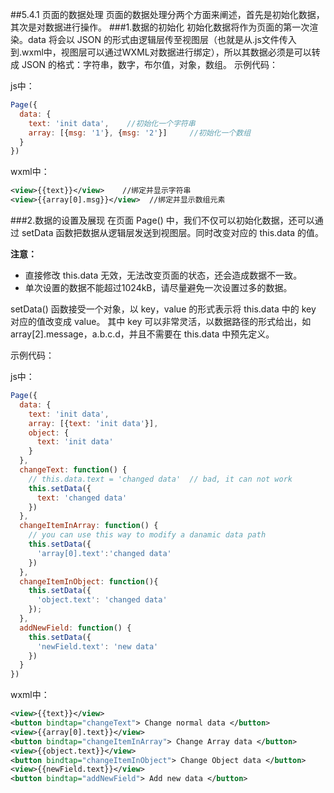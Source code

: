 ##5.4.1 页面的数据处理
页面的数据处理分两个方面来阐述，首先是初始化数据，其次是对数据进行操作。
###1.数据的初始化
初始化数据将作为页面的第一次渲染。data 将会以 JSON 的形式由逻辑层传至视图层（也就是从.js文件传入到.wxml中，视图层可以通过WXML对数据进行绑定），所以其数据必须是可以转成 JSON 的格式：字符串，数字，布尔值，对象，数组。
示例代码：

js中：
```js
Page({
  data: {
    text: 'init data',    //初始化一个字符串
    array: [{msg: '1'}, {msg: '2'}]     //初始化一个数组
  }
})
```
wxml中：
```xml
<view>{{text}}</view>    //绑定并显示字符串
<view>{{array[0].msg}}</view>  //绑定并显示数组元素
```


###2.数据的设置及展现
在页面 Page() 中，我们不仅可以初始化数据，还可以通过 setData 函数把数据从逻辑层发送到视图层。同时改变对应的 this.data 的值。

**注意：**
* 直接修改 this.data 无效，无法改变页面的状态，还会造成数据不一致。
* 单次设置的数据不能超过1024kB，请尽量避免一次设置过多的数据。

setData() 函数接受一个对象，以 key，value 的形式表示将 this.data 中的 key 对应的值改变成 value。
其中 key 可以非常灵活，以数据路径的形式给出，如 array[2].message，a.b.c.d，并且不需要在 this.data 中预先定义。

示例代码：

js中：
```js
Page({
  data: {
    text: 'init data',
    array: [{text: 'init data'}],
    object: {
      text: 'init data'
    }
  },
  changeText: function() {
    // this.data.text = 'changed data'  // bad, it can not work
    this.setData({
      text: 'changed data'
    })
  },
  changeItemInArray: function() {
    // you can use this way to modify a danamic data path
    this.setData({
      'array[0].text':'changed data'
    })
  },
  changeItemInObject: function(){
    this.setData({
      'object.text': 'changed data'
    });
  },
  addNewField: function() {
    this.setData({
      'newField.text': 'new data'
    })
  }
})
```
wxml中：
```xml
<view>{{text}}</view>
<button bindtap="changeText"> Change normal data </button>
<view>{{array[0].text}}</view>
<button bindtap="changeItemInArray"> Change Array data </button>
<view>{{object.text}}</view>
<button bindtap="changeItemInObject"> Change Object data </button>
<view>{{newField.text}}</view>
<button bindtap="addNewField"> Add new data </button>
```






